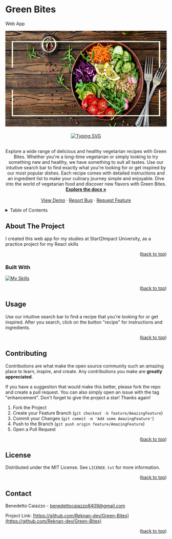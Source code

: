 # Green Bites
Web App 


<div align="center">
    <img src="/src/images/vegetarian.png" alt="Logo" width="600" height="300">
</div>



<br />

<div align="center">
<a href="https://git.io/typing-svg"><img src="https://readme-typing-svg.demolab.com?font=Fira+Code&weight=500&size=30&pause=1000&center=true&vCenter=true&width=435&lines=Green+Bites" alt="Typing SVG" /></a>
</div>
<br />



  <p align="center">
Explore a wide range of delicious and healthy vegetarian recipes with Green Bites. Whether you're a long-time vegetarian or simply looking to try something new and healthy, we have something to suit all tastes. Use our intuitive search bar to find exactly what you're looking for or get inspired by our most popular dishes. Each recipe comes with detailed instructions and an ingredient list to make your culinary journey simple and enjoyable. Dive into the world of vegetarian food and discover new flavors with Green Bites.
    <br />
    <a href="https://github.com/Reknan-dev/Green-Bites"><strong>Explore the docs »</strong></a>
    <br />
    <br />
    <a href="https://green-bites.netlify.app">View Demo</a>
    ·
    <a href="https://github.com/Reknan-dev/Green-Bites/issues">Report Bug</a>
    ·
    <a href="https://github.com/Reknan-dev/Green-Bites/pulls">Request Feature</a>
  </p>
</div>


<details>
  <summary>Table of Contents</summary>
  <ol>
    <li>
      <a href="#about-the-project">About The Project</a>
      <ul>
        <li><a href="#built-with">Built With</a></li>
      </ul>
    </li>
    <li>
      <a href="#getting-started">Getting Started</a>
    <li><a href="#usage">Usage</a></li>
    <li><a href="#roadmap">Roadmap</a></li>
    <li><a href="#contributing">Contributing</a></li>
    <li><a href="#license">License</a></li>
    <li><a href="#contact">Contact</a></li>
  </ol>
</details>




## About The Project

 
I created this web app for my studies at Start2Impact University, as a practice project for my React skills


<p align="right">(<a href="#readme-top">back to top</a>)</p>



### Built With

[![My Skills](https://skills.thijs.gg/icons?i=html,css,js,redux,react,&theme=light)](https://skills.thijs.gg)


<p align="right">(<a href="#readme-top">back to top</a>)</p>





<!-- USAGE EXAMPLES -->
## Usage

Use our intuitive search bar to find a recipe that you're looking for or get inspired. After you search, click on the button "recipe" for instructions and ingredients.


<p align="right">(<a href="#readme-top">back to top</a>)</p>






<!-- CONTRIBUTING -->
## Contributing

Contributions are what make the open source community such an amazing place to learn, inspire, and create. Any contributions you make are **greatly appreciated**.

If you have a suggestion that would make this better, please fork the repo and create a pull request. You can also simply open an issue with the tag "enhancement".
Don't forget to give the project a star! Thanks again!

1. Fork the Project
2. Create your Feature Branch (`git checkout -b feature/AmazingFeature`)
3. Commit your Changes (`git commit -m 'Add some AmazingFeature'`)
4. Push to the Branch (`git push origin feature/AmazingFeature`)
5. Open a Pull Request

<p align="right">(<a href="#readme-top">back to top</a>)</p>



<!-- LICENSE -->
## License

Distributed under the MIT License. See `LICENSE.txt` for more information.

<p align="right">(<a href="#readme-top">back to top</a>)</p>



<!-- CONTACT -->
## Contact

Benedetto Caiazzo - benedettocaiazzo8409@gmail.com

Project Link: [https://github.com/Reknan-dev/Green-Bites](https://github.com/Reknan-dev/Green-Bites)

<p align="right">(<a href="#readme-top">back to top</a>)</p>

